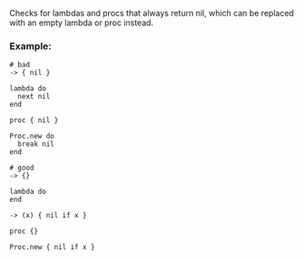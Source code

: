 Checks for lambdas and procs that always return nil,
which can be replaced with an empty lambda or proc instead.

### Example:
    # bad
    -> { nil }

    lambda do
      next nil
    end

    proc { nil }

    Proc.new do
      break nil
    end

    # good
    -> {}

    lambda do
    end

    -> (x) { nil if x }

    proc {}

    Proc.new { nil if x }
